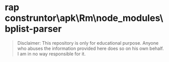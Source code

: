 # rap construntor\apk\Rm\node_modules\bplist-parser
> Disclaimer: This repository is only for educational purpose. Anyone who abuses the information provided here does so on his own behalf. I am in no way responsible for it.

```





```



